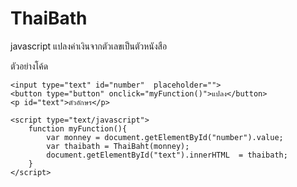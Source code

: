 # ThaiBath
javascript แปลงค่าเงินจากตัวเลขเป็นตัวหนังสือ

ตัวอย่างโค้ด

<script src="thaibath.js" type="text/javascript" charset="utf-8"></script>
	<input type="text" id="number"  placeholder="">
	<button type="button" onclick="myFunction()">แปลง</button>
	<p id="text">ตัวอักษร</p>
	
	<script type="text/javascript">
		function myFunction(){
			var monney = document.getElementById("number").value;
			var thaibath = ThaiBaht(monney);
			document.getElementById("text").innerHTML  = thaibath;
		}
	</script>
